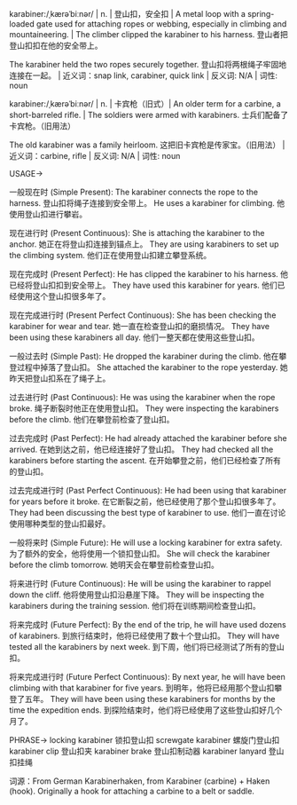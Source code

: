 karabiner:/ˌkærəˈbiːnər/ | n. | 登山扣，安全扣 | A metal loop with a spring-loaded gate used for attaching ropes or webbing, especially in climbing and mountaineering. |  The climber clipped the karabiner to his harness. 登山者把登山扣扣在他的安全带上。

The karabiner held the two ropes securely together. 登山扣将两根绳子牢固地连接在一起。 | 近义词：snap link, carabiner, quick link | 反义词: N/A | 词性: noun

karabiner:/ˌkærəˈbiːnər/ | n. |  卡宾枪（旧式）| An older term for a carbine, a short-barreled rifle. |  The soldiers were armed with karabiners. 士兵们配备了卡宾枪。（旧用法）

The old karabiner was a family heirloom.  这把旧卡宾枪是传家宝。（旧用法） | 近义词：carbine, rifle | 反义词: N/A | 词性: noun


USAGE->

一般现在时 (Simple Present):
The karabiner connects the rope to the harness. 登山扣将绳子连接到安全带上。
He uses a karabiner for climbing. 他使用登山扣进行攀岩。


现在进行时 (Present Continuous):
She is attaching the karabiner to the anchor. 她正在将登山扣连接到锚点上。
They are using karabiners to set up the climbing system. 他们正在使用登山扣建立攀登系统。


现在完成时 (Present Perfect):
He has clipped the karabiner to his harness. 他已经将登山扣扣到安全带上。
They have used this karabiner for years. 他们已经使用这个登山扣很多年了。


现在完成进行时 (Present Perfect Continuous):
She has been checking the karabiner for wear and tear. 她一直在检查登山扣的磨损情况。
They have been using these karabiners all day. 他们一整天都在使用这些登山扣。


一般过去时 (Simple Past):
He dropped the karabiner during the climb. 他在攀登过程中掉落了登山扣。
She attached the karabiner to the rope yesterday. 她昨天把登山扣系在了绳子上。


过去进行时 (Past Continuous):
He was using the karabiner when the rope broke. 绳子断裂时他正在使用登山扣。
They were inspecting the karabiners before the climb. 他们在攀登前检查了登山扣。


过去完成时 (Past Perfect):
He had already attached the karabiner before she arrived. 在她到达之前，他已经连接好了登山扣。
They had checked all the karabiners before starting the ascent. 在开始攀登之前，他们已经检查了所有的登山扣。


过去完成进行时 (Past Perfect Continuous):
He had been using that karabiner for years before it broke. 在它断裂之前，他已经使用了那个登山扣很多年了。
They had been discussing the best type of karabiner to use. 他们一直在讨论使用哪种类型的登山扣最好。


一般将来时 (Simple Future):
He will use a locking karabiner for extra safety. 为了额外的安全，他将使用一个锁扣登山扣。
She will check the karabiner before the climb tomorrow. 她明天会在攀登前检查登山扣。


将来进行时 (Future Continuous):
He will be using the karabiner to rappel down the cliff. 他将使用登山扣沿悬崖下降。
They will be inspecting the karabiners during the training session. 他们将在训练期间检查登山扣。


将来完成时 (Future Perfect):
By the end of the trip, he will have used dozens of karabiners. 到旅行结束时，他将已经使用了数十个登山扣。
They will have tested all the karabiners by next week.  到下周，他们将已经测试了所有的登山扣。


将来完成进行时 (Future Perfect Continuous):
By next year, he will have been climbing with that karabiner for five years. 到明年，他将已经用那个登山扣攀登了五年。
They will have been using these karabiners for months by the time the expedition ends. 到探险结束时，他们将已经使用了这些登山扣好几个月了。



PHRASE->
locking karabiner 锁扣登山扣
screwgate karabiner 螺旋门登山扣
karabiner clip 登山扣夹
karabiner brake 登山扣制动器
karabiner lanyard 登山扣挂绳

词源：From German Karabinerhaken, from Karabiner (carbine) + Haken (hook).  Originally a hook for attaching a carbine to a belt or saddle.
